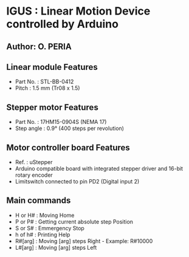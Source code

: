 # IGUS : Linear Motion Device controlled by Arduino
Author: O. PERIA
---
## Linear module Features

- Part No. : STL-BB-0412
- Pitch : 1.5 mm (Tr08 x 1.5)

## Stepper motor Features

- Part No. : 17HM15-0904S (NEMA 17)
- Step angle : 0.9° (400 steps per revolution)

## Motor controller board Features

- Ref. : uStepper
-  Arduino compatible board with integrated stepper driver and 16-bit rotary encoder
- Limitswitch connected to pin PD2 (Digital input 2)

## Main commands

- H or H# : Moving Home
- P or P# : Getting current absolute step Position
- S or S# : Emmergency Stop
- h of h# : Printing Help
- R#[arg] : Moving [arg] steps Right - Example: R#10000
- L#[arg] : Moving [arg] steps Left
